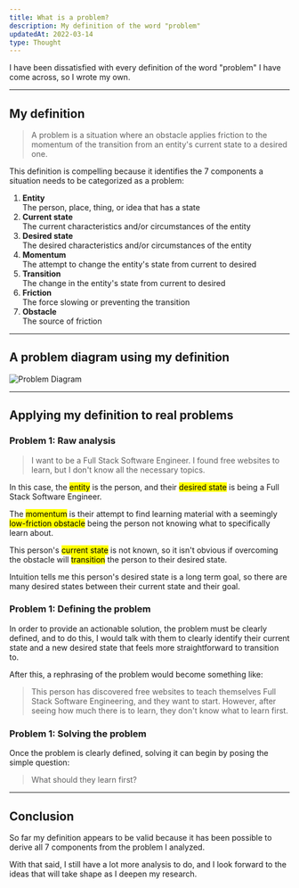 ```yaml
---
title: What is a problem?
description: My definition of the word "problem"
updatedAt: 2022-03-14
type: Thought
---
```


I have been dissatisfied with every definition of the word "problem" I have come across, so I wrote my own.

---

## My definition

> A problem is a situation where an obstacle applies friction to the momentum of the transition from an entity's current state to a desired one.

This definition is compelling because it identifies the 7 components a situation needs to be categorized as a problem:

1. **Entity** <br>The person, place, thing, or idea that has a state
2. **Current state** <br>The current characteristics and/or circumstances of the entity
3. **Desired state** <br>The desired characteristics and/or circumstances of the entity
4. **Momentum** <br>The attempt to change the entity's state from current to desired
5. **Transition** <br>The change in the entity's state from current to desired
6. **Friction** <br>The force slowing or preventing the transition
7. **Obstacle** <br>The source of friction

---

## A problem diagram using my definition

![Problem Diagram](/img/what-is-a-problem/problem-diagram.svg "Problem Diagram")

---

## Applying my definition to real problems

### Problem 1: Raw analysis

> I want to be a Full Stack Software Engineer. I found free websites to learn, but I don't know all the necessary topics.

In this case, the <mark>entity</mark> is the person, and their <mark>desired state</mark> is being a Full Stack Software Engineer.

The <mark>momentum</mark> is their attempt to find learning material with a seemingly <mark>low-friction obstacle</mark> being the person not knowing what to specifically learn about.

This person's <mark>current state</mark> is not known, so it isn't obvious if overcoming the obstacle will <mark>transition</mark> the person to their desired state.

Intuition tells me this person's desired state is a long term goal, so there are many desired states between their current state and their goal. 

### Problem 1: Defining the problem

In order to provide an actionable solution, the problem must be clearly defined, and to do this, I would talk with them to clearly identify their current state and a new desired state that feels more straightforward to transition to.

After this, a rephrasing of the problem would become something like:

> This person has discovered free websites to teach themselves Full Stack Software Engineering, and they want to start. However, after seeing how much there is to learn, they don't know what to learn first.

### Problem 1: Solving the problem

Once the problem is clearly defined, solving it can begin by posing the simple question:

> What should they learn first?

---

## Conclusion

So far my definition appears to be valid because it has been possible to derive all 7 components from the problem I analyzed.

With that said, I still have a lot more analysis to do, and I look forward to the ideas that will take shape as I deepen my research.
